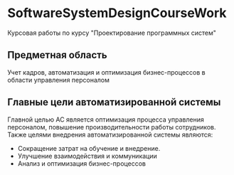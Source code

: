# SoftwareSystemDesignCourseWork
Курсовая работы по курсу "Проектирование программных систем"
## Предметная область
Учет кадров, автоматизация и оптимизация бизнес-процессов в области управления персоналом
## Главные цели автоматизированной системы
Главной целью АС является оптимизация процесса управления персоналом, повышение производительности работы сотрудников.
Также целями внедрения автоматизированной системы являются:
- Сокращение затрат на обучение и внедрение.
- Улучшение взаимодействия и коммуникации
- Анализ и оптимизация бизнес-процессов
